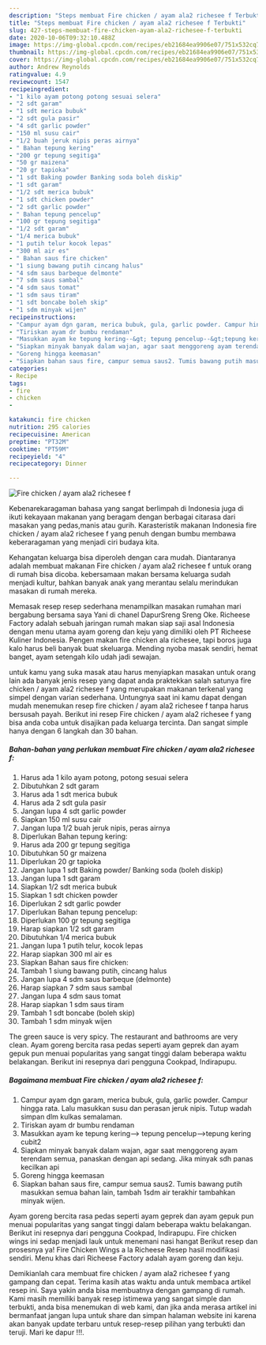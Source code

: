 ```yaml
---
description: "Steps membuat Fire chicken / ayam ala2 richesee f Terbukti"
title: "Steps membuat Fire chicken / ayam ala2 richesee f Terbukti"
slug: 427-steps-membuat-fire-chicken-ayam-ala2-richesee-f-terbukti
date: 2020-10-06T09:32:10.488Z
image: https://img-global.cpcdn.com/recipes/eb21684ea9906e07/751x532cq70/fire-chicken-ayam-ala2-richesee-f-foto-resep-utama.jpg
thumbnail: https://img-global.cpcdn.com/recipes/eb21684ea9906e07/751x532cq70/fire-chicken-ayam-ala2-richesee-f-foto-resep-utama.jpg
cover: https://img-global.cpcdn.com/recipes/eb21684ea9906e07/751x532cq70/fire-chicken-ayam-ala2-richesee-f-foto-resep-utama.jpg
author: Andrew Reynolds
ratingvalue: 4.9
reviewcount: 1547
recipeingredient:
- "1 kilo ayam potong potong sesuai selera"
- "2 sdt garam"
- "1 sdt merica bubuk"
- "2 sdt gula pasir"
- "4 sdt garlic powder"
- "150 ml susu cair"
- "1/2 buah jeruk nipis peras airnya"
- " Bahan tepung kering"
- "200 gr tepung segitiga"
- "50 gr maizena"
- "20 gr tapioka"
- "1 sdt Baking powder Banking soda boleh diskip"
- "1 sdt garam"
- "1/2 sdt merica bubuk"
- "1 sdt chicken powder"
- "2 sdt garlic powder"
- " Bahan tepung pencelup"
- "100 gr tepung segitiga"
- "1/2 sdt garam"
- "1/4 merica bubuk"
- "1 putih telur kocok lepas"
- "300 ml air es"
- " Bahan saus fire chicken"
- "1 siung bawang putih cincang halus"
- "4 sdm saus barbeque delmonte"
- "7 sdm saus sambal"
- "4 sdm saus tomat"
- "1 sdm saus tiram"
- "1 sdt boncabe boleh skip"
- "1 sdm minyak wijen"
recipeinstructions:
- "Campur ayam dgn garam, merica bubuk, gula, garlic powder. Campur hingga rata. Lalu masukkan susu dan perasan jeruk nipis. Tutup wadah simpan dlm kulkas semalaman."
- "Tiriskan ayam dr bumbu rendaman"
- "Masukkan ayam ke tepung kering--&gt; tepung pencelup--&gt;tepung kering cubit2"
- "Siapkan minyak banyak dalam wajan, agar saat menggoreng ayam terendam semua, panaskan dengan api sedang. Jika minyak sdh panas kecilkan api"
- "Goreng hingga keemasan"
- "Siapkan bahan saus fire, campur semua saus2. Tumis bawang putih masukkan semua bahan lain, tambah 1sdm air terakhir tambahkan minyak wijen."
categories:
- Recipe
tags:
- fire
- chicken
- 

katakunci: fire chicken  
nutrition: 295 calories
recipecuisine: American
preptime: "PT32M"
cooktime: "PT59M"
recipeyield: "4"
recipecategory: Dinner

---
```



![Fire chicken / ayam ala2 richesee f](https://img-global.cpcdn.com/recipes/eb21684ea9906e07/751x532cq70/fire-chicken-ayam-ala2-richesee-f-foto-resep-utama.jpg)

Kebenarekaragaman bahasa yang sangat berlimpah di Indonesia juga di ikuti kekayaan makanan yang beragam dengan berbagai citarasa dari masakan yang pedas,manis atau gurih. Karasteristik makanan Indonesia fire chicken / ayam ala2 richesee f yang penuh dengan bumbu membawa keberaragaman yang menjadi ciri budaya kita.


Kehangatan keluarga bisa diperoleh dengan cara mudah. Diantaranya adalah membuat makanan Fire chicken / ayam ala2 richesee f untuk orang di rumah bisa dicoba. kebersamaan makan bersama keluarga sudah menjadi kultur, bahkan banyak anak yang merantau selalu merindukan masakan di rumah mereka.

Memasak resep resep sederhana menampilkan masakan rumahan mari bergabung bersama saya Yani di chanel DapurSreng Sreng Oke. Richeese Factory adalah sebuah jaringan rumah makan siap saji asal Indonesia dengan menu utama ayam goreng dan keju yang dimiliki oleh PT Richeese Kuliner Indonesia. Pengen makan fire chicken ala richesee, tapi boros juga kalo harus beli banyak buat skeluarga. Mending nyoba masak sendiri, hemat banget, ayam setengah kilo udah jadi sewajan.

untuk kamu yang suka masak atau harus menyiapkan masakan untuk orang lain ada banyak jenis resep yang dapat anda praktekkan salah satunya fire chicken / ayam ala2 richesee f yang merupakan makanan terkenal yang simpel dengan varian sederhana. Untungnya saat ini kamu dapat dengan mudah menemukan resep fire chicken / ayam ala2 richesee f tanpa harus bersusah payah.
Berikut ini resep Fire chicken / ayam ala2 richesee f yang bisa anda coba untuk disajikan pada keluarga tercinta. Dan sangat simple hanya dengan 6 langkah dan 30 bahan.


<!--inarticleads1-->

##### Bahan-bahan yang perlukan membuat Fire chicken / ayam ala2 richesee f:

1. Harus ada 1 kilo ayam potong, potong sesuai selera
1. Dibutuhkan 2 sdt garam
1. Harus ada 1 sdt merica bubuk
1. Harus ada 2 sdt gula pasir
1. Jangan lupa 4 sdt garlic powder
1. Siapkan 150 ml susu cair
1. Jangan lupa 1/2 buah jeruk nipis, peras airnya
1. Diperlukan  Bahan tepung kering:
1. Harus ada 200 gr tepung segitiga
1. Dibutuhkan 50 gr maizena
1. Diperlukan 20 gr tapioka
1. Jangan lupa 1 sdt Baking powder/ Banking soda (boleh diskip)
1. Jangan lupa 1 sdt garam
1. Siapkan 1/2 sdt merica bubuk
1. Siapkan 1 sdt chicken powder
1. Diperlukan 2 sdt garlic powder
1. Diperlukan  Bahan tepung pencelup:
1. Diperlukan 100 gr tepung segitiga
1. Harap siapkan 1/2 sdt garam
1. Dibutuhkan 1/4 merica bubuk
1. Jangan lupa 1 putih telur, kocok lepas
1. Harap siapkan 300 ml air es
1. Siapkan  Bahan saus fire chicken:
1. Tambah 1 siung bawang putih, cincang halus
1. Jangan lupa 4 sdm saus barbeque (delmonte)
1. Harap siapkan 7 sdm saus sambal
1. Jangan lupa 4 sdm saus tomat
1. Harap siapkan 1 sdm saus tiram
1. Tambah 1 sdt boncabe (boleh skip)
1. Tambah 1 sdm minyak wijen


The green sauce is very spicy. The restaurant and bathrooms are very clean. Ayam goreng bercita rasa pedas seperti ayam geprek dan ayam gepuk pun menuai popularitas yang sangat tinggi dalam beberapa waktu belakangan. Berikut ini resepnya dari pengguna Cookpad, Indirapupu. 

<!--inarticleads2-->

##### Bagaimana membuat  Fire chicken / ayam ala2 richesee f:

1. Campur ayam dgn garam, merica bubuk, gula, garlic powder. Campur hingga rata. Lalu masukkan susu dan perasan jeruk nipis. Tutup wadah simpan dlm kulkas semalaman.
1. Tiriskan ayam dr bumbu rendaman
1. Masukkan ayam ke tepung kering--&gt; tepung pencelup--&gt;tepung kering cubit2
1. Siapkan minyak banyak dalam wajan, agar saat menggoreng ayam terendam semua, panaskan dengan api sedang. Jika minyak sdh panas kecilkan api
1. Goreng hingga keemasan
1. Siapkan bahan saus fire, campur semua saus2. Tumis bawang putih masukkan semua bahan lain, tambah 1sdm air terakhir tambahkan minyak wijen.


Ayam goreng bercita rasa pedas seperti ayam geprek dan ayam gepuk pun menuai popularitas yang sangat tinggi dalam beberapa waktu belakangan. Berikut ini resepnya dari pengguna Cookpad, Indirapupu. Fire chicken wings ini sedap menjadi lauk untuk menemani nasi hangat Berikut resep dan prosesnya ya! Fire Chicken Wings a la Richeese Resep hasil modifikasi sendiri. Menu khas dari Richeese Factory adalah ayam goreng dan keju. 

Demikianlah cara membuat fire chicken / ayam ala2 richesee f yang gampang dan cepat. Terima kasih atas waktu anda untuk membaca artikel resep ini. Saya yakin anda bisa membuatnya dengan gampang di rumah. Kami masih memiliki banyak resep istimewa yang sangat simple dan terbukti, anda bisa menemukan di web kami, dan jika anda merasa artikel ini bermanfaat jangan lupa untuk share dan simpan halaman website ini karena akan banyak update terbaru untuk resep-resep pilihan yang terbukti dan teruji. Mari ke dapur !!!. 
